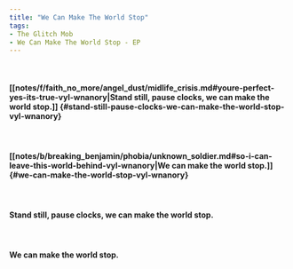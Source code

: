 ```yaml
---
title: "We Can Make The World Stop"
tags:
- The Glitch Mob
- We Can Make The World Stop - EP
---
```

&nbsp;
#### [[notes/f/faith_no_more/angel_dust/midlife_crisis.md#youre-perfect-yes-its-true-vyl-wnanory|Stand still, pause clocks, we can make the world stop.]] {#stand-still-pause-clocks-we-can-make-the-world-stop-vyl-wnanory}
&nbsp;
#### [[notes/b/breaking_benjamin/phobia/unknown_soldier.md#so-i-can-leave-this-world-behind-vyl-wnanory|We can make the world stop.]] {#we-can-make-the-world-stop-vyl-wnanory}
&nbsp;
#### Stand still, pause clocks, we can make the world stop.
&nbsp;
#### We can make the world stop.
